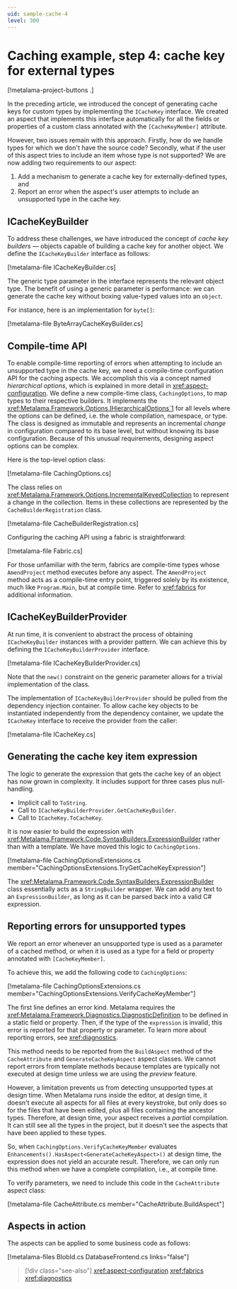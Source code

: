 ```yaml
---
uid: sample-cache-4
level: 300
---
```


# Caching example, step 4: cache key for external types

[!metalama-project-buttons .]

In the preceding article, we introduced the concept of generating cache keys for custom types by implementing
the `ICacheKey` interface. We created an aspect that implements this interface automatically for all the fields or
properties of a custom class annotated with the `[CacheKeyMember]` attribute.

However, two issues remain with this approach. Firstly, how do we handle types for which we don't have the source code?
Secondly, what if the user of this aspect tries to include an item whose type is not supported? We are now adding two
requirements to our aspect:

1. Add a mechanism to generate a cache key for externally-defined types, and
2. Report an error when the aspect's user attempts to include an unsupported type in the cache key.

## ICacheKeyBuilder

To address these challenges, we have introduced the concept of _cache key builders_ &mdash; objects capable of building a
cache key for another object. We define the `ICacheKeyBuilder` interface as follows:

[!metalama-file ICacheKeyBuilder.cs]

The generic type parameter in the interface represents the relevant object type. The benefit of using a generic
parameter is performance: we can generate the cache key without boxing value-typed values into an `object`.

For instance, here is an implementation for `byte[]`:

[!metalama-file ByteArrayCacheKeyBuilder.cs]

## Compile-time API

To enable compile-time reporting of errors when attempting to include an unsupported type in the cache key, we need a
compile-time configuration API for the caching aspects. We accomplish this via a concept named _hierarchical options_,
which is explained in more detail in <xref:aspect-configuration>. We define a new compile-time class, `CachingOptions`,
to map types to their respective builders. It implements the <xref:Metalama.Framework.Options.IHierarchicalOptions`1> for all levels where the options can be defined, i.e. the whole compilation, namespace, or type. The class is designed as immutable and represents an incremental _change_ in configuration compared to its base level, but without knowing its base configuration. Because of this unusual requirements, designing aspect options can be complex. 

Here is the top-level option class:

[!metalama-file CachingOptions.cs]

The class relies on <xref:Metalama.Framework.Options.IncrementalKeyedCollection> to represent a change in the collection. Items in these collections are represented by the `CacheBuilderRegistration` class.

[!metalama-file CacheBuilderRegistration.cs]

Configuring the caching API using a fabric is straightforward:

[!metalama-file Fabric.cs]

For those unfamiliar with the term, fabrics are compile-time types whose `AmendProject` method executes before any
aspect. The `AmendProject` method acts as a compile-time entry point, triggered solely by its existence, much
like `Program.Main`, but at compile time. Refer to <xref:fabrics> for additional information.

## ICacheKeyBuilderProvider

At run time, it is convenient to abstract the process of obtaining `ICacheKeyBuilder` instances with a provider pattern.
We can achieve this by defining the `ICacheKeyBuilderProvider` interface.

[!metalama-file ICacheKeyBuilderProvider.cs]

Note that the `new()` constraint on the generic parameter allows for a trivial implementation of the class.

The implementation of `ICacheKeyBuilderProvider` should be pulled from the dependency injection container. To allow
cache key objects to be instantiated independently from the dependency container, we update the `ICacheKey` interface to
receive the provider from the caller:

[!metalama-file ICacheKey.cs]

## Generating the cache key item expression

The logic to generate the expression that gets the cache key of an object has now grown in complexity. It includes
support for three cases plus null-handling.

* Implicit call to `ToString`.
* Call to `ICacheKeyBuilderProvider.GetCacheKeyBuilder`.
* Call to `ICacheKey.ToCacheKey`.

It is now easier to build the expression with <xref:Metalama.Framework.Code.SyntaxBuilders.ExpressionBuilder> rather
than with a template. We have moved this logic to `CachingOptions`.

[!metalama-file CachingOptionsExtensions.cs member="CachingOptionsExtensions.TryGetCacheKeyExpression"]

The <xref:Metalama.Framework.Code.SyntaxBuilders.ExpressionBuilder> class essentially acts as a `StringBuilder` wrapper.
We can add any text to an `ExpressionBuilder`, as long as it can be parsed back into a valid C# expression.

## Reporting errors for unsupported types

We report an error whenever an unsupported type is used as a parameter of a cached method, or when it is used as a type
for a field or property annotated with `[CacheKeyMember]`.

To achieve this, we add the following code to `CachingOptions`:

[!metalama-file CachingOptionsExtensions.cs member="CachingOptionsExtensions.VerifyCacheKeyMember"]

The first line defines an error kind. Metalama requires the <xref:Metalama.Framework.Diagnostics.DiagnosticDefinition>
to be defined in a static field or property. Then, if the type of the `expression` is invalid, this error is reported
for that property or parameter. To learn more about reporting errors, see <xref:diagnostics>.

This method needs to be reported from the `BuildAspect` method of the `CacheAttribute` and `GenerateCacheKeyAspect`
aspect classes. We cannot report errors from template methods because templates are typically not executed at design
time unless we are using the _preview_ feature.

However, a limitation prevents us from detecting unsupported types at design time. When Metalama runs inside the editor,
at design time, it doesn't execute all aspects for all files at every keystroke, but only does so for the files that
have been edited, plus all files containing the ancestor types. Therefore, at design time, your aspect receives a
_partial_ compilation. It can still see all the types in the project, but it doesn't see the aspects that have been
applied to these types.

So, when `CachingOptions.VerifyCacheKeyMember` evaluates `Enhancements().HasAspect<GenerateCacheKeyAspect>()` at design
time, the expression does not yield an accurate result. Therefore, we can only run this method when we have a complete
compilation, i.e., at compile time.

To verify parameters, we need to include this code in the `CacheAttribute` aspect class:

[!metalama-file CacheAttribute.cs member="CacheAttribute.BuildAspect"]

## Aspects in action

The aspects can be applied to some business code as follows:

[!metalama-files BlobId.cs DatabaseFrontend.cs links="false"]

> [!div class="see-also"]
> <xref:aspect-configuration>
> <xref:fabrics>
> <xref:diagnostics>
